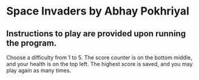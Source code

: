 # Space Invaders by Abhay Pokhriyal 

## Instructions to play are provided upon running the program.

Choose a difficulty from 1 to 5.
The score counter is on the bottom middle, and your health is on the top left.
The highest score is saved, and you may play again as many times.